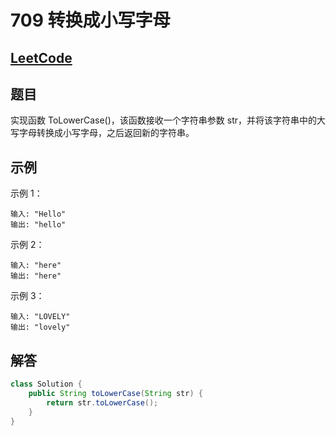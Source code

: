 # 709 转换成小写字母

## [LeetCode](https://leetcode-cn.com/problems/to-lower-case/)

## 题目

实现函数 ToLowerCase()，该函数接收一个字符串参数 str，并将该字符串中的大写字母转换成小写字母，之后返回新的字符串。

## 示例

示例 1：

```text
输入: "Hello"
输出: "hello"
```

示例 2：

```text
输入: "here"
输出: "here"
```

示例 3：

```text
输入: "LOVELY"
输出: "lovely"
```

## 解答

```java
class Solution {
    public String toLowerCase(String str) {
        return str.toLowerCase();
    }
}
```